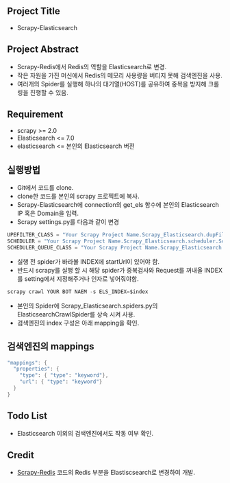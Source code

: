 ## Project Title
- Scrapy-Elasticsearch

## Project Abstract
- Scrapy-Redis에서 Redis의 역할을 Elasticsearch로 변경.
- 작은 자원을 가진 머신에서 Redis의 메모리 사용량을 버티지 못해 검색엔진을 사용.
- 여러개의 Spider를 실행해 하나의 대기열(HOST)를 공유하여 중복을 방지해 크롤링을 진행할 수 있음.

## Requirement
- scrapy >= 2.0
- Elasticsearch <= 7.0
- elasticsearch <= 본인의 Elasticsearch 버전

## 실행방법
- Git에서 코드를 clone.
- clone한 코드를 본인의 scrapy 프로젝트에 복사.
- Scrapy-Elasticsearch에 connection의 get_els 함수에 본인의 Elasticsearch IP 혹은 Domain을 입력.
- Scrapy settings.py를 다음과 같이 변경
```c
UPEFILTER_CLASS = "Your Scrapy Project Name.Scrapy_Elasticsearch.dupFilter.RFPDupeFilter"
SCHEDULER = "Your Scrapy Project Name.Scrapy_Elasticsearch.scheduler.Scheduler"
SCHEDULER_QUEUE_CLASS = "Your Scrapy Project Name.Scrapy_Elasticsearch.queue.SpiderQueue"
```
- 실행 전 spider가 바라볼 INDEX에 startUrl이 있어야 함.
- 반드시 scrapy를 실행 할 시 해당 spider가 중복검사와 Request를 꺼내올 INDEX를 setting에서 지정해주거나 인자로 넣어줘야함.
```c
scrapy crawl YOUR BOT NAEM -s ELS_INDEX=$index
```
- 본인의 Spider에 Scrapy_Elasticsearch.spiders.py의 ElasticsearchCrawlSpider를 상속 시켜 사용.
- 검색엔진의 index 구성은 아래 mapping을 확인.


## 검색엔진의 mappings
```c
"mappings": {
  "properties": {
    "type": { "type": "keyword"},
    "url": { "type": "keyword"}
  }
}
```

## Todo List
- Elasticsearch 이외의 검색엔진에서도 작동 여부 확인.

## Credit
- [Scrapy-Redis](https://github.com/rmax/scrapy-redis) 코드의 Redis 부분을 Elastiscsearch로 변경하여 개발.

